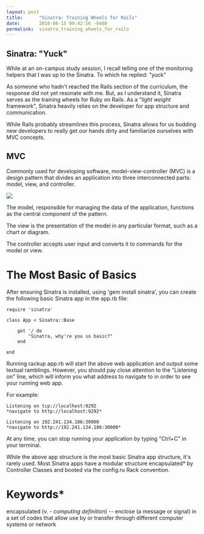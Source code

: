 ```yaml
---
layout: post
title:      "Sinatra: Training Wheels for Rails"
date:       2018-06-15 09:42:56 -0400
permalink:  sinatra_training_wheels_for_rails
---
```



## Sinatra: "Yuck"
While at an on-campus study session, I recall telling one of the monitoring helpers that I was up to the Sinatra. To which he replied: "yuck"

As someone who hadn't reached the Rails section of the curriculum, the response did not yet resonate with me. But, as I understand it, Sinatra serves as the training wheels for Ruby on Rails. As a "*light weight* framework", Sinatra heavily relies on the developer for app structure and communication. 

While Rails probably streamlines this process, Sinatra allows for us budding new developers to really get our hands dirty and familiarize ourselves with MVC concepts. 

## MVC

Commonly used for developing software, model-view-controller (MVC) is a design pattern that divides an application into three interconnected parts: model, view, and controller. 

![](https://upload.wikimedia.org/wikipedia/commons/a/a0/MVC-Process.svg)


The model, responsible for managing the data of the application, functions as the central component of the pattern. 

The view is the presentation of the model in any particular format, such as a chart or diagram. 

The controller accepts user input and converts it to commands for the model or view. 

# The Most Basic of Basics

After ensuring Sinatra is installed, using 'gem install sinatra', you can create the following basic Sinatra app in the app.rb file:

    require 'sinatra'

    class App < Sinatra::Base
        
        get '/ do
            "Sinatra, why're you so basic?"
        end

    end

Running rackup app.rb will start the above web application and output some textual ramblings. However, you should pay close attention to the "Listening on" line, which will inform you what address to navigate to in order to see your running web app. 

For example:

    Listening on tcp://localhost:9292
    *navigate to http://localhost:9292*

    Listening on 192.241.134.186:30000
    *navigate to http://192.241.134.186:30000*

At any time, you can stop running your application by typing "Ctrl+C" in your terminal. 

While the above app structure is the most basic Sinatra app structure, it's rarely used. Most Sinatra apps have a modular structure encapsulated* by Controller Classes and booted via the config.ru Rack convention. 

# Keywords*

encapsulated (v. - *computing definition*) -- enclose (a message or signal) in a set of codes that allow use by or transfer through different computer systems or network
